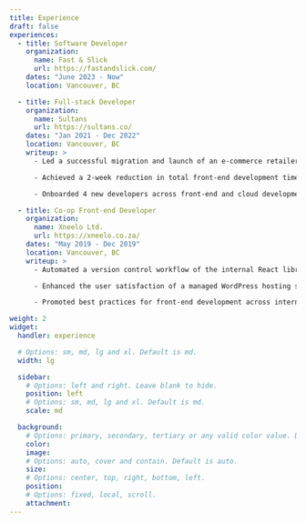 ```yaml
---
title: Experience
draft: false
experiences:
  - title: Software Developer
    organization:
      name: Fast & Slick
      url: https://fastandslick.com/
    dates: "June 2023 - Now"
    location: Vancouver, BC

  - title: Full-stack Developer
    organization:
      name: Sultans
      url: https://sultans.co/
    dates: "Jan 2021 - Dec 2022"
    location: Vancouver, BC
    writeup: >
      - Led a successful migration and launch of an e-commerce retailer by implementing front-end JavaScript modules and integrating existing CRM with Shopify using AWS Lambda Serverless (Node.js + Typescript).

      - Achieved a 2-week reduction in total front-end development time by identifying the common requirements of essential functionalities used across different e-commerce websites and creating reusable and configurable components.

      - Onboarded 4 new developers across front-end and cloud development workflows within a week by writing documentations and providing guidance to their first contributions through one-on-one coding sessions.

  - title: Co-op Front-end Developer
    organization:
      name: Xneelo Ltd.
      url: https://xneelo.co.za/
    dates: "May 2019 - Dec 2019"
    location: Vancouver, BC
    writeup: >
      - Automated a version control workflow of the internal React library used across multiple front-end teams by writing a modular Typescript script which integrated with GitHub and npm API.

      - Enhanced the user satisfaction of a managed WordPress hosting service, measured by internal testing, by implementing a dynamic loading page that reflects the live status of a prolonged back- end jobs.

      - Promoted best practices for front-end development across internal teams by working with the lead developer to create and maintain an internal UI library, and guiding developers in their use through code reviews.

weight: 2
widget:
  handler: experience

  # Options: sm, md, lg and xl. Default is md.
  width: lg

  sidebar:
    # Options: left and right. Leave blank to hide.
    position: left
    # Options: sm, md, lg and xl. Default is md.
    scale: md

  background:
    # Options: primary, secondary, tertiary or any valid color value. Default is primary.
    color:
    image:
    # Options: auto, cover and contain. Default is auto.
    size:
    # Options: center, top, right, bottom, left.
    position:
    # Options: fixed, local, scroll.
    attachment:
---
```

